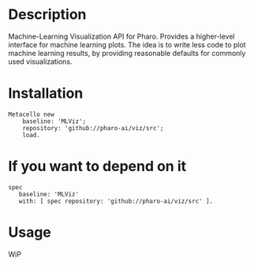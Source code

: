 # Description

Machine-Learning Visualization API for Pharo. Provides a higher-level interface for machine learning plots. The idea is to write less code to plot machine learning results, by providing reasonable defaults for commonly used visualizations.

# Installation

```smalltalk
Metacello new
	baseline: 'MLViz';
	repository: 'github://pharo-ai/viz/src';
	load.
```

# If you want to depend on it

```smalltalk
spec 
   baseline: 'MLViz' 
   with: [ spec repository: 'github://pharo-ai/viz/src' ].
```

# Usage

WiP
